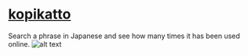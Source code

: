 # [kopikatto](https://kopikatto.wl.r.appspot.com/)
Search a phrase in Japanese and see how many times it has been used online.
![alt text](https://kopikatto.wl.r.appspot.com/bootstrap/images/manekineko.png)
